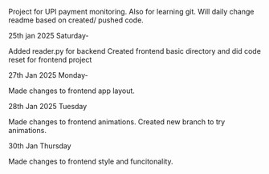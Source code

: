 Project for UPI payment monitoring. Also for learning git. Will daily change readme based on created/ pushed code.

25th jan 2025 Saturday-

Added reader.py for backend
Created frontend basic directory and did code reset for frontend project

27th Jan 2025 Monday-

Made changes to frontend app layout.

28th Jan 2025 Tuesday

Made changes to frontend animations. Created new branch to try animations.

30th Jan Thursday 

Made changes to frontend style and funcitonality. 
